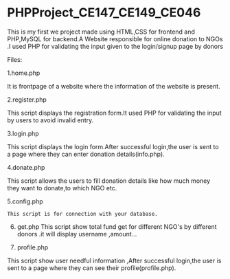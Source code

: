 # PHPProject_CE147_CE149_CE046
This is my first we project made using HTML,CSS for frontend and PHP,MySQL for backend.A Website responsible for online
donation to NGOs .I used PHP for validating the input given to the login/signup page by donors 

Files:

1.home.php
  
  It is frontpage of a website where the information of the website is present.

2.register.php

  This script displays the registration form.It used PHP for validating the input  by users to avoid invalid entry.

3.login.php

  This script displays the login form.After successful login,the user is sent to a page where they can enter donation details(info.php).

4.donate.php 
   
  This script allows the users to fill donation details like how much money they want to donate,to which NGO etc.
 
5.config.php
  
    This script is for connection with your database.

6. get.php
  This script show total fund get  for different NGO's by different donors .it will display username ,amount...

7. profile.php

 This script show user needful information ,After successful login,the user is sent to a page where they can see their profile(profile.php).
